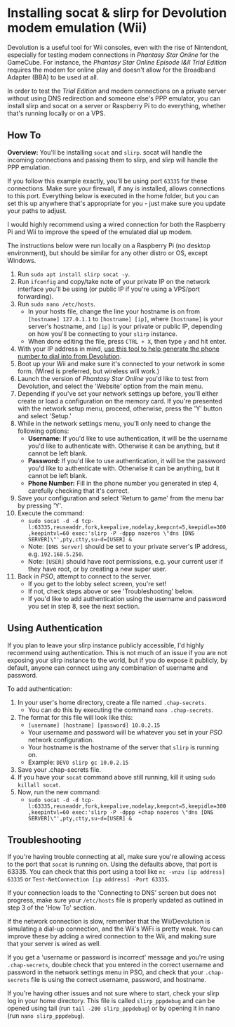 # Installing socat & slirp for Devolution modem emulation (Wii)
Devolution is a useful tool for Wii consoles, even with the rise of Nintendont, especially for testing modem connections in _Phantasy Star Online_ for the GameCube. For instance, the _Phantasy Star Online Episode I&II Trial Edition_ requires the modem for online play and doesn't allow for the Broadband Adapter (BBA) to be used at all.

In order to test the _Trial Edition_ and modem connections on a private server without using DNS redirection and someone else's PPP emulator, you can install slirp and socat on a server or Raspberry Pi to do everything, whether that's running locally or on a VPS.

## How To
**Overview:** You'll be installing `socat` and `slirp`. socat will handle the incoming connections and passing them to slirp, and slirp will handle the PPP emulation.

If you follow this example exactly, you'll be using port `63335` for these connections. Make sure your firewall, if any is installed, allows connections to this port. Everything below is executed in the home folder, but you can set this up anywhere that's appropriate for you - just make sure you update your paths to adjust.

I would highly recommend using a wired connection for both the Raspberry Pi and Wii to improve the speed of the emulated dial up modem.

The instructions below were run locally on a Raspberry Pi (no desktop environment), but should be similar for any other distro or OS, except Windows.

1. Run `sudo apt install slirp socat -y`.
2. Run `ifconfig` and copy/take note of your private IP on the network interface you'll be using (or public IP if you're using a VPS/port forwarding).
3. Run `sudo nano /etc/hosts`.
    * In your hosts file, change the line your hostname is on from `[hostname] 127.0.1.1` to `[hostname] [ip]`, where `[hostname]` is your server's hostname, and `[ip]` is your private or public IP, depending on how you'll be connecting to your `slirp` instance.
    * When done editing the file, press `CTRL + X`, then type `y` and hit enter.
4. With your IP address in mind, [use this tool to help generate the phone number to dial into from Devolution](https://shiftadeband.github.io/Devolution-slirp-Modem-Emulation-Guide/phone-number-generator.html).
5. Boot up your Wii and make sure it's connected to your network in some form. (Wired is preferred, but wireless will work.)
6. Launch the version of _Phantasy Star Online_ you'd like to test from Devolution, and select the 'Website' option from the main menu.
7. Depending if you've set your network settings up before, you'll either create or load a configuration on the memory card. If you're presented with the network setup menu, proceed, otherwise, press the 'Y' button and select 'Setup.'
8. While in the network settings menu, you'll only need to change the following options:
    * **Username:** If you'd like to use authentication, it will be the username you'd like to authenticate with. Otherwise it can be anything, but it cannot be left blank.
    * **Password:** If you'd like to use authentication, it will be the password you'd like to authenticate with. Otherwise it can be anything, but it cannot be left blank.
    * **Phone Number:** Fill in the phone number you generated in step 4, carefully checking that it's correct.
9. Save your configuration and select 'Return to game' from the menu bar by pressing 'Y'.
10. Execute the command:
    * `sudo socat -d -d tcp-l:63335,reuseaddr,fork,keepalive,nodelay,keepcnt=5,keepidle=300,keepintvl=60 exec:'slirp -P -dppp nozeros \"dns [DNS SERVER]\"',pty,ctty,su-d=[USER] &`
    * Note: `[DNS Server]` should be set to your private server's IP address, e.g. `192.168.5.250`.
    * Note: `[USER]` should have root permissions, e.g. your current user if they have root, or by creating a new super user.
11. Back in _PSO_, attempt to connect to the server. 
    * If you get to the lobby select screen, you're set! 
    * If not, check steps above or see 'Troubleshooting' below.
    * If you'd like to add authentication using the username and password you set in step 8, see the next section.

## Using Authentication
If you plan to leave your slirp instance publicly accessible, I'd highly recommend using authentication. This is not much of an issue if you are not exposing your slirp instance to the world, but if you do expose it publicly, by default, anyone can connect using any combination of username and password. 

To add authentication:

1. In your user's home directory, create a file named `.chap-secrets`.
    * You can do this by executing the command `nano .chap-secrets`.
2. The format for this file will look like this:
    * `[username] [hostname] [password] 10.0.2.15`
    * Your username and password will be whatever you set in your _PSO_ network configuration.
    * Your hostname is the hostname of the server that `slirp` is running on.
    * Example: `DEVO slirp gc 10.0.2.15`
3. Save your .chap-secrets file.
4. If you have your `socat` command above still running, kill it using `sudo killall socat`.
5. Now, run the new command:
    * `sudo socat -d -d tcp-l:63335,reuseaddr,fork,keepalive,nodelay,keepcnt=5,keepidle=300,keepintvl=60 exec:'slirp -P -dppp +chap nozeros \"dns [DNS SERVER]\"',pty,ctty,su-d=[USER] &`

## Troubleshooting
If you're having trouble connecting at all, make sure you're allowing access to the port that `socat` is running on. Using the defaults above, that port is 63335. You can check that this port using a tool like `nc -vnzu [ip address] 63335` or `Test-NetConnection [ip address] -Port 63335`.

If your connection loads to the 'Connecting to DNS' screen but does not progress, make sure your `/etc/hosts` file is properly updated as outlined in step 3 of the 'How To' section.

If the network connection is slow, remember that the Wii/Devolution is simulating a dial-up connection, and the Wii's WiFi is pretty weak. You can improve these by adding a wired connection to the Wii, and making sure that your server is wired as well.

If you get a 'username or password is incorrect' message and you're using `.chap-secrets`, double check that you entered in the correct username and password in the network settings menu in PSO, and check that your `.chap-secrets` file is using the correct username, password, and hostname.

If you're having other issues and not sure where to start, check your slirp log in your home directory. This file is called `slirp_pppdebug` and can be opened using tail (run `tail -200 slirp_pppdebug`) or by opening it in nano (run `nano slirp_pppdebug`).
